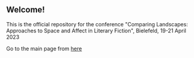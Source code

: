 ## Welcome!

This is the official repository for the conference "Comparing Landscapes: Approaches to Space and Affect in Literary Fiction", Bielefeld, 19-21 April 2023

Go to the main page from [here](https://comparing-landscapes.github.io)
